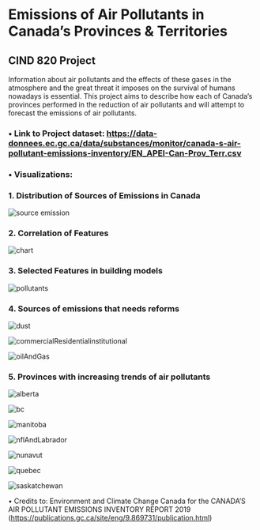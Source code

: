 # Emissions of Air Pollutants in Canada’s Provinces & Territories
## CIND 820 Project

Information about air pollutants and the effects of these gases in the atmosphere and the great threat it imposes on the survival of humans nowadays is essential.
This project aims to describe how each of Canada’s provinces performed in the reduction of air pollutants and will attempt to forecast the emissions of air pollutants.

### •	Link to Project dataset:  https://data-donnees.ec.gc.ca/data/substances/monitor/canada-s-air-pollutant-emissions-inventory/EN_APEI-Can-Prov_Terr.csv

### •	Visualizations:

###  1.  Distribution of Sources of Emissions in Canada
   

   ![source emission](https://user-images.githubusercontent.com/91929677/144786685-db3938de-9ca1-4442-bb1f-3b3db5deda90.png)


###  2.  Correlation of Features
  

   ![chart](https://user-images.githubusercontent.com/91929677/144786779-0ac65885-30b9-480c-a7ea-58dc60f265ad.png)


###  3.  Selected Features in building models
  
    
  ![pollutants](https://user-images.githubusercontent.com/91929677/144787363-febeadf8-4774-49e6-9587-ea4cfdc60e54.png)

  
 ### 4.  Sources of emissions that needs reforms
  
  
  ![dust](https://user-images.githubusercontent.com/91929677/144787900-f314e442-d99a-4832-af33-6687207ddb96.png)


  ![commercialResidentialinstitutional](https://user-images.githubusercontent.com/91929677/144787919-10b48d24-30e0-44ae-b38b-361b843c8cd2.png)

  
  ![oilAndGas](https://user-images.githubusercontent.com/91929677/144787960-de3e2b51-0a40-44e9-a400-53ecf50bd334.png)
  
  
 ### 5.  Provinces with increasing trends of air pollutants
   
   
  ![alberta](https://user-images.githubusercontent.com/91929677/144788181-26e43093-0db4-4235-819b-f59ca9440d97.png)
  

  ![bc](https://user-images.githubusercontent.com/91929677/144788204-cb8887b3-bc45-479c-9158-b31896e6f1fe.png)
  
  
  ![manitoba](https://user-images.githubusercontent.com/91929677/144788244-6ce5a6c5-451f-4824-8f3e-6dae7a6f7ed1.png)


  ![nflAndLabrador](https://user-images.githubusercontent.com/91929677/144788256-8bb5a48c-cd8f-46dd-8a0c-2dc11c863475.png)


  ![nunavut](https://user-images.githubusercontent.com/91929677/144788275-a7065f0c-0032-4be0-bd7a-bb7f397dd267.png)
  

  ![quebec](https://user-images.githubusercontent.com/91929677/144788348-e2f593ad-c092-4d40-a552-0668d9427da2.png)


  ![saskatchewan](https://user-images.githubusercontent.com/91929677/144788370-af959aef-a0cb-4110-82b1-6b847f26e080.png)




  
•	Credits to:
  Environment and Climate Change Canada for the CANADA’S AIR POLLUTANT EMISSIONS INVENTORY REPORT 2019 (https://publications.gc.ca/site/eng/9.869731/publication.html)
